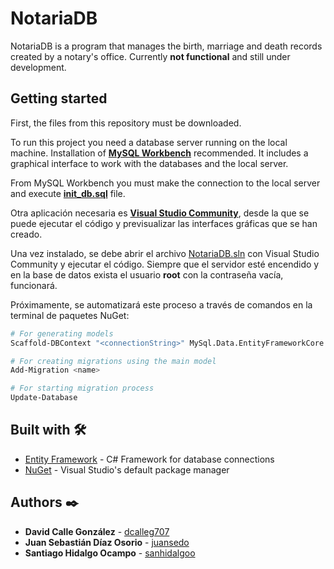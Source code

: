 # NotariaDB

NotariaDB is a program that manages the birth, marriage and death records created by a notary's office. Currently **not functional** and still under development.

## Getting started

First, the files from this repository must be downloaded.

To run this project you need a database server running on the local machine. Installation of [**MySQL Workbench**](https://dev.mysql.com/downloads/workbench/) recommended. It includes a graphical interface to work with the databases and the local server.

From MySQL Workbench you must make the connection to the local server and execute [**init_db.sql**](init_db.sql) file.

Otra aplicación necesaria es [**Visual Studio Community**](https://visualstudio.microsoft.com/es/vs/community/), desde la que se puede ejecutar el código y previsualizar las interfaces gráficas que se han creado.

Una vez instalado, se debe abrir el archivo [NotariaDB.sln](NotariaDB.sln) con Visual Studio Community y ejecutar el código. Siempre que el servidor esté encendido y en la base de datos exista el usuario **root** con la contraseña vacía, funcionará.

Próximamente, se automatizará este proceso a través de comandos en la terminal de paquetes NuGet:
```bash
# For generating models
Scaffold-DBContext "<connectionString>" MySql.Data.EntityFrameworkCore -O <OutputDir>

# For creating migrations using the main model
Add-Migration <name>

# For starting migration process
Update-Database
```

## Built with 🛠️

* [Entity Framework](https://github.com/dotnet/ef6) - C# Framework for database connections
* [NuGet](https://www.nuget.org/) - Visual Studio's default package manager

## Authors ✒️

* **David Calle González** - [dcalleg707](https://github.com/dcalleg707)
* **Juan Sebastián Díaz Osorio** - [juansedo](https://github.com/juansedo)
* **Santiago Hidalgo Ocampo** - [sanhidalgoo](https://github.com/sanhidalgoo)

